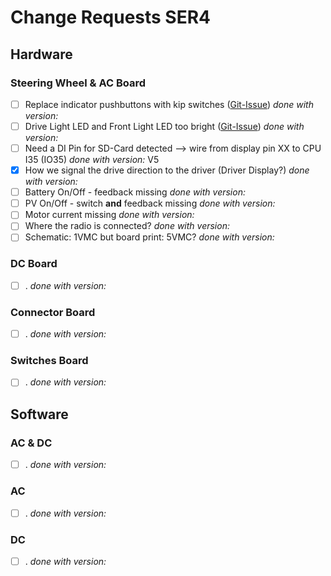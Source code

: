 # Change Requests SER4
## Hardware
### Steering Wheel & AC Board
- [ ] Replace indicator pushbuttons with kip switches ([Git-Issue](https://github.com/SolarEnergyRacers/solar_car_control_system_v3/issues/10))
  *done with version:* 
- [ ] Drive Light LED and Front Light LED too bright ([Git-Issue](https://github.com/SolarEnergyRacers/solar_car_control_system_v3/issues/11))
  *done with version:* 
- [ ] Need a DI Pin for SD-Card detected --> wire from display pin XX to CPU I35 (IO35)
  *done with version:* V5
- [x] How we signal the drive direction to the driver (Driver Display?)
  *done with version:* 
- [ ] Battery On/Off - feedback missing
  *done with version:* 
- [ ] PV On/Off - switch **and** feedback missing
  *done with version:* 
- [ ] Motor current missing
  *done with version:* 
- [ ] Where the radio is connected?
  *done with version:* 
- [ ] Schematic: 1VMC but board print: 5VMC?
  *done with version:* 

### DC Board

- [ ] .
  *done with version:* 

### Connector Board

- [ ] .
  *done with version:* 

### Switches Board

- [ ] .
  *done with version:* 

## Software

### AC & DC

- [ ] .
  *done with version:* 

### AC

- [ ] .
  *done with version:* 

### DC

- [ ] .
  *done with version:* 
